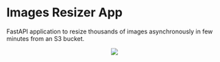 # Images Resizer App

FastAPI application to resize thousands of images asynchronously in few minutes from an S3 bucket.

<p align="center">
<img src="https://lh3.googleusercontent.com/proxy/Xd08GiQXvzojzjIXWCSGq9zIt5d2rH4eQ6DYHK1SSribvmuxxYkD_sF8X8asIuT9ftm61fYXO3cCIvCf5tgMBTGdkRjbPzdB83WZ11bIgHkg96PHrgf8VF10d8AZGyMM9s9_4c01">
</p>
